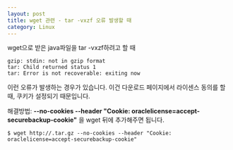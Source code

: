 ```yaml
---
layout: post
title: wget 관련 - tar -vxzf 오류 발생할 때
category: Linux
---
```


wget으로 받은 java파일을 tar -vxzf하려고 할 때
```
gzip: stdin: not in gzip format
tar: Child returned status 1
tar: Error is not recoverable: exiting now
```
이런 오류가 발생하는 경우가 있습니다. 이건 다운로드 페이지에서 라이센스 동의를 할 때, 쿠키가 설정되기 때문입니다.

해결방법: __--no-cookies --header "Cookie: oraclelicense=accept-securebackup-cookie"__ 을 wget 뒤에 추가해주면 됩니다.
```
$ wget http://.tar.gz --no-cookies --header "Cookie: oraclelicense=accept-securebackup-cookie"
```
